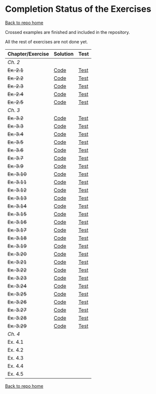 # Completion Status of the Exercises

[Back to repo home](https://github.com/iht/fpinscala)

Crossed examples are finished and included in the repository.

All the rest of exercises are not done yet.

| **Chapter/Exercise** | **Solution** | **Test** |
| ---------------- | ---- | ---- | 
| *Ch. 2*          |      |      | 
| ~~Ex. 2.1~~| [Code](https://github.com/iht/fpinscala/blob/master/src/main/scala/chap02/ex01.scala) | [Test](https://github.com/iht/fpinscala/blob/master/src/test/scala/chap02/ex01Spec.scala)|
| ~~Ex. 2.2~~|[Code](https://github.com/iht/fpinscala/blob/master/src/main/scala/chap02/ex02.scala) | [Test](https://github.com/iht/fpinscala/blob/master/src/test/scala/chap02/ex02Spec.scala)|
| ~~Ex. 2.3~~|[Code](https://github.com/iht/fpinscala/blob/master/src/main/scala/chap02/ex03.scala) | [Test](https://github.com/iht/fpinscala/blob/master/src/test/scala/chap02/ex03Spec.scala)|
| ~~Ex. 2.4~~|[Code](https://github.com/iht/fpinscala/blob/master/src/main/scala/chap02/ex04.scala) | [Test](https://github.com/iht/fpinscala/blob/master/src/test/scala/chap02/ex04Spec.scala)|
| ~~Ex. 2.5~~|[Code](https://github.com/iht/fpinscala/blob/master/src/main/scala/chap02/ex05.scala) | [Test](https://github.com/iht/fpinscala/blob/master/src/test/scala/chap02/ex05Spec.scala)|
|*Ch. 3*            |      |      |
|~~Ex. 3.2~~ |[Code](https://github.com/iht/fpinscala/blob/master/src/main/scala/chap03/ex02.scala) | [Test](https://github.com/iht/fpinscala/blob/master/src/test/scala/chap03/ex02Spec.scala)|
|~~Ex. 3.3~~ |[Code](https://github.com/iht/fpinscala/blob/master/src/main/scala/chap03/ex03.scala) | [Test](https://github.com/iht/fpinscala/blob/master/src/test/scala/chap03/ex03Spec.scala)|
|~~Ex. 3.4~~ |[Code](https://github.com/iht/fpinscala/blob/master/src/main/scala/chap03/ex04.scala) | [Test](https://github.com/iht/fpinscala/blob/master/src/test/scala/chap03/ex04Spec.scala)|
|~~Ex. 3.5~~ |[Code](https://github.com/iht/fpinscala/blob/master/src/main/scala/chap03/ex05.scala) | [Test](https://github.com/iht/fpinscala/blob/master/src/test/scala/chap03/ex05Spec.scala)|
|~~Ex. 3.6~~ |[Code](https://github.com/iht/fpinscala/blob/master/src/main/scala/chap03/ex06.scala) | [Test](https://github.com/iht/fpinscala/blob/master/src/test/scala/chap03/ex06Spec.scala)|
|~~Ex. 3.7~~ |[Code](https://github.com/iht/fpinscala/blob/master/src/main/scala/chap03/ex07.scala) | [Test](https://github.com/iht/fpinscala/blob/master/src/test/scala/chap03/ex07Spec.scala)|
|~~Ex. 3.9~~ |[Code](https://github.com/iht/fpinscala/blob/master/src/main/scala/chap03/ex09.scala) | [Test](https://github.com/iht/fpinscala/blob/master/src/test/scala/chap03/ex09Spec.scala)|
|~~Ex. 3.10~~ |[Code](https://github.com/iht/fpinscala/blob/master/src/main/scala/chap03/ex10.scala) | [Test](https://github.com/iht/fpinscala/blob/master/src/test/scala/chap03/ex10Spec.scala)|
|~~Ex. 3.11~~ |[Code](https://github.com/iht/fpinscala/blob/master/src/main/scala/chap03/ex11.scala) | [Test](https://github.com/iht/fpinscala/blob/master/src/test/scala/chap03/ex11Spec.scala)|
|~~Ex. 3.12~~ |[Code](https://github.com/iht/fpinscala/blob/master/src/main/scala/chap03/ex12.scala) | [Test](https://github.com/iht/fpinscala/blob/master/src/test/scala/chap03/ex12Spec.scala)|
|~~Ex. 3.13~~ |[Code](https://github.com/iht/fpinscala/blob/master/src/main/scala/chap03/ex13.scala) | [Test](https://github.com/iht/fpinscala/blob/master/src/test/scala/chap03/ex13Spec.scala)|
|~~Ex. 3.14~~ |[Code](https://github.com/iht/fpinscala/blob/master/src/main/scala/chap03/ex14.scala) | [Test](https://github.com/iht/fpinscala/blob/master/src/test/scala/chap03/ex14Spec.scala)|
|~~Ex. 3.15~~ |[Code](https://github.com/iht/fpinscala/blob/master/src/main/scala/chap03/ex15.scala) | [Test](https://github.com/iht/fpinscala/blob/master/src/test/scala/chap03/ex15Spec.scala)|
| ~~Ex. 3.16~~ |[Code](https://github.com/iht/fpinscala/blob/master/src/main/scala/chap03/ex16.scala) | [Test](https://github.com/iht/fpinscala/blob/master/src/test/scala/chap03/ex16Spec.scala)|
| ~~Ex. 3.17~~ |[Code](https://github.com/iht/fpinscala/blob/master/src/main/scala/chap03/ex17.scala) | [Test](https://github.com/iht/fpinscala/blob/master/src/test/scala/chap03/ex17Spec.scala)|
| ~~Ex. 3.18~~  |[Code](https://github.com/iht/fpinscala/blob/master/src/main/scala/chap03/ex18.scala) | [Test](https://github.com/iht/fpinscala/blob/master/src/test/scala/chap03/ex18Spec.scala)|
| ~~Ex. 3.19~~  |[Code](https://github.com/iht/fpinscala/blob/master/src/main/scala/chap03/ex19.scala) | [Test](https://github.com/iht/fpinscala/blob/master/src/test/scala/chap03/ex19Spec.scala)|
| ~~Ex. 3.20~~  |[Code](https://github.com/iht/fpinscala/blob/master/src/main/scala/chap03/ex20.scala) | [Test](https://github.com/iht/fpinscala/blob/master/src/test/scala/chap03/ex20Spec.scala)|
| ~~Ex. 3.21~~  |[Code](https://github.com/iht/fpinscala/blob/master/src/main/scala/chap03/ex21.scala) | [Test](https://github.com/iht/fpinscala/blob/master/src/test/scala/chap03/ex21Spec.scala)|
| ~~Ex. 3.22~~ |[Code](https://github.com/iht/fpinscala/blob/master/src/main/scala/chap03/ex22.scala) | [Test](https://github.com/iht/fpinscala/blob/master/src/test/scala/chap03/ex22Spec.scala)|
| ~~Ex. 3.23~~ |[Code](https://github.com/iht/fpinscala/blob/master/src/main/scala/chap03/ex23.scala) | [Test](https://github.com/iht/fpinscala/blob/master/src/test/scala/chap03/ex23Spec.scala)|  
| ~~Ex. 3.24~~ |[Code](https://github.com/iht/fpinscala/blob/master/src/main/scala/chap03/ex24.scala) | [Test](https://github.com/iht/fpinscala/blob/master/src/test/scala/chap03/ex24Spec.scala)|  
| ~~Ex. 3.25~~ |[Code](https://github.com/iht/fpinscala/blob/master/src/main/scala/chap03/ex25.scala) | [Test](https://github.com/iht/fpinscala/blob/master/src/test/scala/chap03/ex25Spec.scala)|  
| ~~Ex. 3.26~~ |[Code](https://github.com/iht/fpinscala/blob/master/src/main/scala/chap03/ex26.scala) | [Test](https://github.com/iht/fpinscala/blob/master/src/test/scala/chap03/ex26Spec.scala)|  
| ~~Ex. 3.27~~  |[Code](https://github.com/iht/fpinscala/blob/master/src/main/scala/chap03/ex27.scala) | [Test](https://github.com/iht/fpinscala/blob/master/src/test/scala/chap03/ex27Spec.scala)|  
| ~~Ex. 3.28~~  |[Code](https://github.com/iht/fpinscala/blob/master/src/main/scala/chap03/ex28.scala) | [Test](https://github.com/iht/fpinscala/blob/master/src/test/scala/chap03/ex28Spec.scala)|  
| ~~Ex. 3.29~~  |[Code](https://github.com/iht/fpinscala/blob/master/src/main/scala/chap03/ex29.scala) | [Test](https://github.com/iht/fpinscala/blob/master/src/test/scala/chap03/ex29Spec.scala)|  
|*Ch. 4*            |      |      |
|Ex. 4.1            |      |      |
|Ex. 4.2            |      |      |
|Ex. 4.3            |      |      |
|Ex. 4.4            |      |      |
|Ex. 4.5            |      |      |

[Back to repo home](https://github.com/iht/fpinscala)











